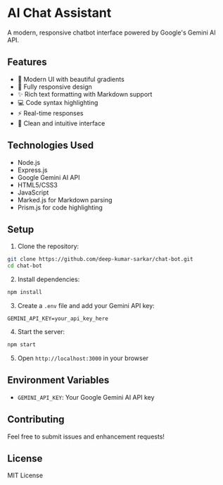 # AI Chat Assistant

A modern, responsive chatbot interface powered by Google's Gemini AI API.

## Features

- 🎨 Modern UI with beautiful gradients
- 📱 Fully responsive design
- ✨ Rich text formatting with Markdown support
- 💻 Code syntax highlighting
- ⚡ Real-time responses
- 🎯 Clean and intuitive interface

## Technologies Used

- Node.js
- Express.js
- Google Gemini AI API
- HTML5/CSS3
- JavaScript
- Marked.js for Markdown parsing
- Prism.js for code highlighting

## Setup

1. Clone the repository:

```bash
git clone https://github.com/deep-kumar-sarkar/chat-bot.git
cd chat-bot
```

2. Install dependencies:

```bash
npm install
```

3. Create a `.env` file and add your Gemini API key:

```env
GEMINI_API_KEY=your_api_key_here
```

4. Start the server:

```bash
npm start
```

5. Open `http://localhost:3000` in your browser

## Environment Variables

- `GEMINI_API_KEY`: Your Google Gemini AI API key

## Contributing

Feel free to submit issues and enhancement requests!

## License

MIT License
